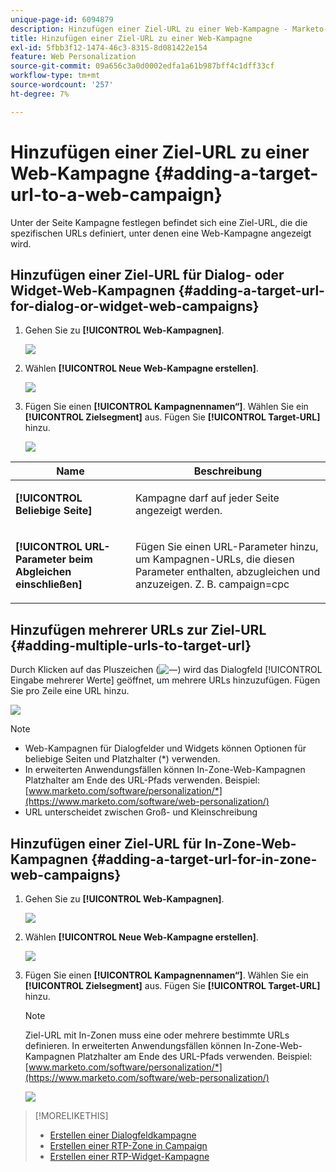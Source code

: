 ```yaml
---
unique-page-id: 6094879
description: Hinzufügen einer Ziel-URL zu einer Web-Kampagne - Marketo-Dokumente - Produktdokumentation
title: Hinzufügen einer Ziel-URL zu einer Web-Kampagne
exl-id: 5fbb3f12-1474-46c3-8315-8d081422e154
feature: Web Personalization
source-git-commit: 09a656c3a0d0002edfa1a61b987bff4c1dff33cf
workflow-type: tm+mt
source-wordcount: '257'
ht-degree: 7%

---
```


# Hinzufügen einer Ziel-URL zu einer Web-Kampagne {#adding-a-target-url-to-a-web-campaign}

Unter der Seite Kampagne festlegen befindet sich eine Ziel-URL, die die spezifischen URLs definiert, unter denen eine Web-Kampagne angezeigt wird.

## Hinzufügen einer Ziel-URL für Dialog- oder Widget-Web-Kampagnen {#adding-a-target-url-for-dialog-or-widget-web-campaigns}

1. Gehen Sie zu **[!UICONTROL Web-Kampagnen]**.

   ![](assets/web-campaigns-hand-5.jpg)

1. Wählen **[!UICONTROL Neue Web-Kampagne erstellen]**.

   ![](assets/create-new-web-campaign-hand.jpg)

1. Fügen Sie einen **[!UICONTROL Kampagnennamen“]**. Wählen Sie ein **[!UICONTROL Zielsegment]** aus. Fügen Sie **[!UICONTROL Target-URL]** hinzu.

   ![](assets/set-web-campaign-hands.jpg)

<table>
 <thead>
  <tr>
   <th colspan="1" rowspan="1">Name</th>
   <th colspan="1" rowspan="1">Beschreibung</th>
  </tr>
 </thead>
 <tbody>
  <tr>
   <td colspan="1" rowspan="1"><strong>[!UICONTROL Beliebige Seite]</strong></td>
   <td colspan="1" rowspan="1"><p>Kampagne darf auf jeder Seite angezeigt werden.</p></td>
  </tr>
  <tr>
   <td colspan="1" rowspan="1"><p><strong>[!UICONTROL URL-Parameter beim Abgleichen einschließen]</strong></p></td>
   <td colspan="1" rowspan="1">Fügen Sie einen URL-Parameter hinzu, um Kampagnen-URLs, die diesen Parameter enthalten, abzugleichen und anzuzeigen. Z. B. campaign=cpc</td>
  </tr>
 </tbody>
</table>

## Hinzufügen mehrerer URLs zur Ziel-URL {#adding-multiple-urls-to-target-url}

Durch Klicken auf das Pluszeichen (![—](assets/image2015-2-18-8-3a40-3a59.png)) wird das Dialogfeld [!UICONTROL Eingabe mehrerer Werte] geöffnet, um mehrere URLs hinzuzufügen. Fügen Sie pro Zeile eine URL hinzu.

![](assets/image2015-2-23-18-3a15-3a57.png)

>[!NOTE]
>
>* Web-Kampagnen für Dialogfelder und Widgets können Optionen für beliebige Seiten und Platzhalter (&#42;) verwenden.
>* In erweiterten Anwendungsfällen können In-Zone-Web-Kampagnen Platzhalter am Ende des URL-Pfads verwenden. Beispiel: [www.marketo.com/software/personalization/*](https://www.marketo.com/software/web-personalization/)
>* URL unterscheidet zwischen Groß- und Kleinschreibung

## Hinzufügen einer Ziel-URL für In-Zone-Web-Kampagnen {#adding-a-target-url-for-in-zone-web-campaigns}

1. Gehen Sie zu **[!UICONTROL Web-Kampagnen]**.

   ![](assets/web-campaigns-hand-5.jpg)

1. Wählen **[!UICONTROL Neue Web-Kampagne erstellen]**.

   ![](assets/create-new-web-campaign-hand.jpg)

1. Fügen Sie einen **[!UICONTROL Kampagnennamen“]**. Wählen Sie ein **[!UICONTROL Zielsegment]** aus. Fügen Sie **[!UICONTROL Target-URL]** hinzu.

   >[!NOTE]
   >
   >Ziel-URL mit In-Zonen muss eine oder mehrere bestimmte URLs definieren. In erweiterten Anwendungsfällen können In-Zone-Web-Kampagnen Platzhalter am Ende des URL-Pfads verwenden. Beispiel: [www.marketo.com/software/personalization/*](https://www.marketo.com/software/web-personalization/)

   ![](assets/set-web-campaign-multiple-hands.jpg)

>[!MORELIKETHIS]
>
>* [Erstellen einer Dialogfeldkampagne](/help/marketo/product-docs/web-personalization/working-with-web-campaigns/create-a-new-dialog-web-campaign.md)
>* [Erstellen einer RTP-Zone in Campaign](/help/marketo/product-docs/web-personalization/working-with-web-campaigns/create-a-new-in-zone-web-campaign.md)
>* [Erstellen einer RTP-Widget-Kampagne](/help/marketo/product-docs/web-personalization/working-with-web-campaigns/create-a-new-widget-web-campaign.md)
